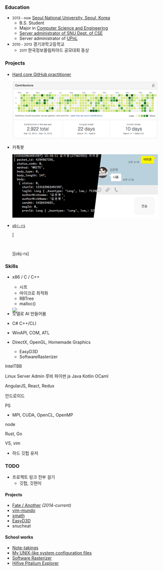 ### Education
- <small>2013 - now</small> [Seoul National University, Seoul, Korea][snu]
  - B.S. Student
  - Major in [Computer Science and Engineering][cse]
  - [Server administrator of SNU Dept. of CSE][bacchus]
  - Server administrator of [UPnL]
- <small>2010 - 2013</small> 경기과학고등학교
  - <small>2011</small> 한국정보올림피아드 공모대회 동상

[snu]: http://en.snu.ac.kr/
[cse]: http://cse.snu.ac.kr/en
[bacchus]: https://bacchus.snucse.org/about/
[UPnL]: http://upnl.org/

### Projects
-   [Hard core GitHub<sup> <i class="fa fa-github"></i></sup> practitioner][gh]

    [![](github.png)][gh]

-   카톡봇 <i class=private></i>

    <img class=rounded src="kakao.png">

-   [`obj-rs`][obj-rs]

    [<div class=rounded>
      <img style="margin: -30px 0 -220px;" src="https://simnalamburt.github.io/obj-rs/screenshot.png">
    </div>][obj-rs]

[gh]: https://github.com/simnalamburt
[obj-rs]: https://github.com/simnalamburt/obj-rs

### Skills
- x86 / C / C++
    - 시프
    - 마이크로 최적화
    - RBTree
    - malloc()

- 오델로 AI 만들어봄

- C# C++/CLI

- WinAPI, COM, ATL

- DirectX, OpenGL, Homemade Graphics
    - EasyD3D
    - SoftwareRasterizer

IntelTBB

Linux Server Admin
루비
파이썬
js
Java
Kotlin
OCaml

AngularJS, React, Redux

안드로이드

PS

- MPI, CUDA, OpenCL, OpenMP

node

Rust, Go

VS, vim

- 하드 깃헙 유저

### TODO
- 프로젝트 링크 전부 걸기
    - 깃헙, 깃현미

#### Projects
- [Fate / Another](https://github.com/simnalamburt/fate) *(2014-current)*
- [vim-mundo](https://github.com/simnalamburt/vim-mundo)
- [xmath](https://github.com/simnalamburt/xmath)
- [EasyD3D](https://github.com/simnalamburt/EasyD3D)
- snucheat

#### School works
- [Note-takings](https://github.com/simnalamburt/snucse)
- [My UNIX-like system configuration files](https://github.com/simnalamburt/.dotfiles)
- [Software Rasterizer](https://github.com/simnalamburt/SoftwareRasterizer)
- [Hifive Pitalium Explorer](https://github.com/hifive-snu/hifive-test-explorer)

